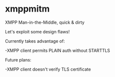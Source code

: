 xmppmitm
========

XMPP Man-in-the-Middle, quick &amp; dirty

Let's exploit some design flaws!

Currently takes advantage of:

-XMPP client permits PLAIN auth without STARTTLS

Future plans:

-XMPP client doesn't verify TLS certificate